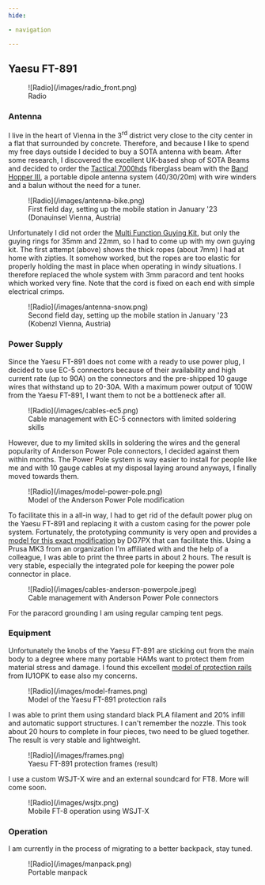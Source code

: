 ```yaml
---
hide:

- navigation

---
```


## Yaesu FT-891

<figure markdown>
  ![Radio](/images/radio_front.png)
  <figcaption>Radio</figcaption>
</figure>

### Antenna

I live in the heart of Vienna in the 3<sup>rd</sup> district very close to the city center in a flat that surrounded by
concrete. Therefore, and because I like to spend my free days outside I decided to buy a SOTA antenna with beam.
After some research, I discovered the excellent UK-based shop of SOTA Beams and decided to order
the [Tactical 7000hds](https://www.sotabeams.co.uk/tactical-7000hds-compact-heavy-duty-7-m-23-ft-mast/) fiberglass
beam with the [Band Hopper III](https://www.sotabeams.co.uk/band-hopper-iii-three-band-linked-dipole/), a portable
dipole antenna system (40/30/20m) with wire winders and a balun without the need for a tuner.

<figure markdown>
  ![Radio](/images/antenna-bike.png)
  <figcaption>First field day, setting up the mobile station in January '23 (Donauinsel Vienna, Austria)</figcaption>
</figure>

Unfortunately I did not order the [Multi Function Guying Kit](https://www.sotabeams.co.uk/multi-function-guying-kit/),
but only the guying rings for 35mm and 22mm, so I had to come up with my own guying kit. The first attempt (above) shows
the thick ropes (about 7mm) I had at home with zipties. It somehow worked, but the ropes are too elastic for properly
holding the mast in place when operating in windy situations. I therefore replaced the whole system with 3mm paracord
and tent hooks which worked very fine. Note that the cord is fixed on each end with simple electrical crimps.

<figure markdown>
  ![Radio](/images/antenna-snow.png)
  <figcaption>Second field day, setting up the mobile station in January '23 (Kobenzl Vienna, Austria)</figcaption>
</figure>

### Power Supply

Since the Yaesu FT-891 does not come with a ready to use power plug, I decided to use EC-5 connectors because of
their availability and high current rate (up to 90A) on the connectors and the pre-shipped 10 gauge wires that withstand
up to 20-30A. With a maximum power output of 100W from the Yaesu FT-891, I want them to not be a bottleneck after all.

<figure markdown>
  ![Radio](/images/cables-ec5.png)
  <figcaption>Cable management with EC-5 connectors with limited soldering skills</figcaption>
</figure>

However, due to my limited skills in soldering the wires and the general popularity of Anderson Power Pole connectors,
I decided against them within months. The Power Pole system is way easier to install for people like me and with 10
gauge cables at my disposal laying around anyways, I finally moved towards them.

<figure markdown>
  ![Radio](/images/model-power-pole.png)
  <figcaption>Model of the Anderson Power Pole modification</figcaption>
</figure>

To facilitate this in a all-in way, I had to get rid of the default power plug on the Yaesu FT-891 and replacing it with
a custom casing for the power pole system. Fortunately, the prototyping community is very open and provides
a [model for this exact modification](https://www.thingiverse.com/thing:5443777) by DG7PX that can facilitate this.
Using a Prusa MK3 from an organization I'm affiliated with and the help of a colleague, I was able to print the three
parts in about 2 hours. The result is very stable, especially the integrated pole for keeping the power pole connector
in place.

<figure markdown>
  ![Radio](/images/cables-anderson-powerpole.jpeg)
  <figcaption>Cable management with Anderson Power Pole connectors</figcaption>
</figure>

For the paracord grounding I am using regular camping tent pegs.

### Equipment

Unfortunately the knobs of the Yaesu FT-891 are sticking out from the main body to a degree where many portable HAMs
want to protect them from material stress and damage. I found this
excellent [model of protection rails](https://www.thingiverse.com/thing:4757295) from IU1OPK to ease also my concerns.

<figure markdown>
  ![Radio](/images/model-frames.png)
  <figcaption>Model of the Yaesu FT-891 protection rails</figcaption>
</figure>

I was able to print them using standard black PLA filament and 20% infill and automatic support structures. I can't
remember the nozzle. This took about 20 hours to complete in four pieces, two need to be glued together. The result is
very stable and lightweight.

<figure markdown>
  ![Radio](/images/frames.png)
  <figcaption>Yaesu FT-891 protection frames (result)</figcaption>
</figure>

I use a custom WSJT-X wire and an external soundcard for FT8. More will come soon.

<figure markdown>
  ![Radio](/images/wsjtx.png)
  <figcaption>Mobile FT-8 operation using WSJT-X</figcaption>
</figure>

### Operation

I am currently in the process of migrating to a better backpack, stay tuned.

<figure markdown>
  ![Radio](/images/manpack.png)
  <figcaption>Portable manpack</figcaption>
</figure>